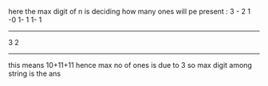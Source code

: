 here the max digit of n is deciding how many ones will pe present  :
3 - 2
1 -0
1- 1
1- 1
______
3 2
_______
this means 10+11+11 hence max no of ones is due to 3 so max digit among  string is the ans
